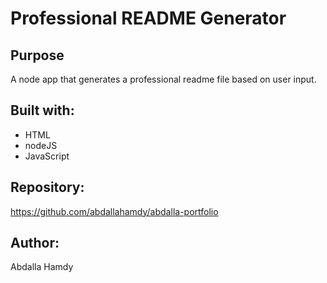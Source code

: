 # Professional README Generator

## Purpose
A node app that generates a professional readme file based on user input.

## Built with: 
* HTML
* nodeJS
* JavaScript

## Repository:
https://github.com/abdallahamdy/abdalla-portfolio

## Author:
Abdalla Hamdy
